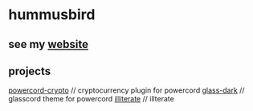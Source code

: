 # hummusbird
## see my [website](https://hummusbird.co.uk)


## projects

[powercord-crypto](https://github.com/hummusbird/powercord-crypto) // cryptocurrency plugin for powercord
[glass-dark](https://github.com/hummusbird/glass-dark) // glasscord theme for powercord
[illiterate](https://github.com/hummusbird/illiterate) // illterate
